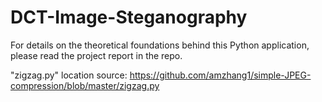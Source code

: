 # DCT-Image-Steganography
For details on the theoretical foundations behind this Python application, please read the project report in the repo. 


"zigzag.py" location source: https://github.com/amzhang1/simple-JPEG-compression/blob/master/zigzag.py

